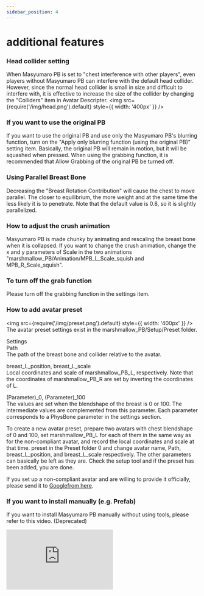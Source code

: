 ```yaml
---
sidebar_position: 4
---
```


# additional features

### Head collider setting
When Masyumaro PB is set to "chest interference with other players", even players without Masyumaro PB can interfere with the default head collider. However, since the normal head collider is small in size and difficult to interfere with, it is effective to increase the size of the collider by changing the "Colliders" item in Avatar Descripter.
<img
  src={require('/img/head.png').default}
  style={{ width: '400px' }}
/>

### If you want to use the original PB
If you want to use the original PB and use only the Masyumaro PB's blurring function, turn on the "Apply only blurring function (using the original PB)" setting item. Basically, the original PB will remain in motion, but it will be squashed when pressed. When using the grabbing function, it is recommended that Allow Grabbing of the original PB be turned off.

### Using Parallel Breast Bone
Decreasing the "Breast Rotation Contribution" will cause the chest to move parallel. The closer to equilibrium, the more weight and at the same time the less likely it is to penetrate. Note that the default value is 0.8, so it is slightly parallelized.

### How to adjust the crush animation
Masyumaro PB is made chunky by animating and rescaling the breast bone when it is collapsed. If you want to change the crush animation, change the x and y parameters of Scale in the two animations "marshmallow_PB/Animation/MPB_L_Scale_squish and MPB_R_Scale_squish".

### To turn off the grab function
Please turn off the grabbing function in the settings item.

### How to add avatar preset
<img
  src={require('/img/preset.png').default}
  style={{ width: '400px' }}
/>
The avatar preset settings exist in the marshmallow_PB/Setup/Preset folder.  

Settings  
Path  
The path of the breast bone and collider relative to the avatar.  

breast_L_position, breast_L_scale  
Local coordinates and scale of marshmallow_PB_L, respectively. Note that the coordinates of marshmallow_PB_R are set by inverting the coordinates of L.  

(Parameter)_0, (Parameter)_100  
The values are set when the blendshape of the breast is 0 or 100. The intermediate values are complemented from this parameter. Each parameter corresponds to a PhysBone parameter in the settings section.  


To create a new avatar preset, prepare two avatars with chest blendshape of 0 and 100, set marshmallow_PB_L for each of them in the same way as for the non-compliant avatar, and record the local coordinates and scale at that time. preset in the Preset folder 0 and change avatar name, Path, breast_L_position, and breast_L_scale respectively. The other parameters can basically be left as they are. Check the setup tool and if the preset has been added, you are done.

If you set up a non-compliant avatar and are willing to provide it officially, please send it to [Googlefrom here](https://forms.gle/9qfEqBHDyiEisy4G9).


### If you want to install manually (e.g. Prefab)
If you want to install Masyumaro PB manually without using tools, please refer to this video. (Deprecated)
<iframe width="280" height="158" src="https://www.youtube.com/embed/pKpk3hQhihc?si=trFn__bA0hqWF_76" title="YouTube video player" frameBorder="0" allow="accelerometer; autoplay; clipboard-write; encrypted-media; gyroscope; picture-in-picture; web-share" allowFullScreen></iframe>